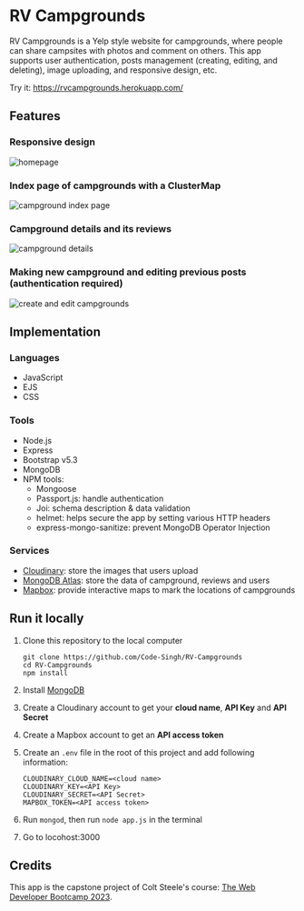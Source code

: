 # RV Campgrounds

RV Campgrounds is a Yelp style website for campgrounds, where people can share campsites with photos and comment on others. This app supports user authentication, posts management (creating, editing, and deleting), image uploading, and responsive design, etc. 

Try it: https://rvcampgrounds.herokuapp.com/

## Features

### Responsive design

![homepage](images/homepage.jpg)

### Index page of campgrounds with a ClusterMap

![campground index page](images/index-page.jpg)

### Campground details and its reviews

![campground details](images/campground-details.jpg)

### Making new campground and editing previous posts (authentication required)

![create and edit campgrounds](images/create-and-edit.jpg)

## Implementation

### Languages

- JavaScript
- EJS
- CSS

### Tools

- Node.js
- Express
- Bootstrap v5.3
- MongoDB
- NPM tools:
  - Mongoose
  - Passport.js: handle authentication
  - Joi: schema description & data validation
  - helmet: helps secure the app by setting various HTTP headers
  - express-mongo-sanitize: prevent MongoDB Operator Injection

### Services

- [Cloudinary](https://cloudinary.com/): store the images that users upload
- [MongoDB Atlas](https://www.mongodb.com/cloud/atlas): store the data of campground, reviews and users
- [Mapbox](https://www.mapbox.com/): provide interactive maps to mark the locations of campgrounds

## Run it locally

1. Clone this repository to the local computer

   ```
   git clone https://github.com/Code-Singh/RV-Campgrounds
   cd RV-Campgrounds
   npm install 
   ```

2. Install [MongoDB](https://www.mongodb.com/)

3. Create a Cloudinary account to get your **cloud name**, **API Key** and **API Secret**

4. Create a Mapbox account to get an **API access token**

5. Create an `.env` file in the root of this project and add following information:

   ```
   CLOUDINARY_CLOUD_NAME=<cloud name>
   CLOUDINARY_KEY=<API Key>
   CLOUDINARY_SECRET=<API Secret>
   MAPBOX_TOKEN=<API access token>
   ```

6. Run `mongod`, then run  `node app.js` in the terminal
7. Go to locohost:3000

## Credits

This app is the capstone project of Colt Steele's course: [The Web Developer Bootcamp 2023](https://www.udemy.com/course/the-web-developer-bootcamp/). 
